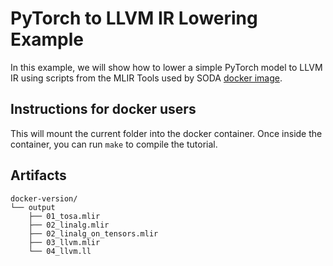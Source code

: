 # PyTorch to LLVM IR Lowering Example

In this example, we will show how to lower a simple PyTorch model to LLVM IR
using scripts from the MLIR Tools used by SODA [docker image](https://hub.docker.com/r/agostini01/mlir-tools-bookworm).


## Instructions for docker users

This will mount the current folder into the docker container. Once inside the
container, you can run `make` to compile the tutorial.


## Artifacts

```
docker-version/
└── output
    ├── 01_tosa.mlir
    ├── 02_linalg.mlir
    ├── 02_linalg_on_tensors.mlir
    ├── 03_llvm.mlir
    └── 04_llvm.ll
```